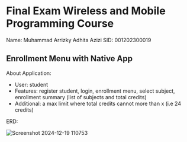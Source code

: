# Final Exam Wireless and Mobile Programming Course
Name: Muhammad Arrizky Adhita Azizi
SID: 001202300019

## Enrollment Menu with Native App
About Application:
- User: student
- Features: register student, login, enrollment menu, select subject, enrollment summary (list of subjects and total credits)
- Additional: a max limit where total credits cannot more than x (i.e 24 credits)

ERD:

![Screenshot 2024-12-19 110753](https://github.com/user-attachments/assets/eaaed20f-54b8-4aa1-bf48-74210da6bd6c)
